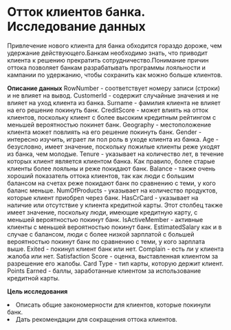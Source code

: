 **Отток клиентов банка. Исследование данных**
=====================

Привлечение нового клиента для банка обходится гораздо дороже, чем удержание действующего.Банкам необходимо знать, что приводит клиента к решению прекратить сотрудничество.Понимание причин оттока позволяет банкам разрабатывать программы лояльности и кампании по удержанию, чтобы сохранить как можно больше клиентов.

**Описание данных**
RowNumber - соответствует номеру записи (строки) и не влияет на вывод.
CustomerId - содержит случайные значения и не влияет на уход клиента из банка.
Surname - фамилия клиента не влияет на его решение покинуть банк.
CreditScore - может влиять на отток клиентов, поскольку клиент с более высоким кредитным рейтингом с меньшей вероятностью покинет банк. Geography - местоположение клиента может повлиять на его решение покинуть банк.
Gender - интересно изучить, играет ли пол роль в уходе клиента из банка.
Age - безусловно, имеет значение, поскольку пожилые клиенты реже уходят из банка, чем молодые.
Tenure - указывает на количество лет, в течение которых клиент является клиентом банка. Как правило, более старые клиенты более лояльны и реже покидают банк.
Balance - также очень хороший показатель оттока клиентов, так как люди с большим балансом на счетах реже покидают банк по сравнению с теми, у кого баланс меньше.
NumOfProducts - указывает на количество продуктов, которые клиент приобрел через банк.
HasCrCard - указывает на наличие или отсутствие у клиента кредитной карты. Этот столбец также имеет значение, поскольку люди, имеющие кредитную карту, с меньшей вероятностью покинут банк.
IsActiveMember - активные клиенты с меньшей вероятностью покинут банк.
EstimatedSalary как и в случае с балансом, люди с более низкой зарплатой с большей вероятностью покинут банк по сравнению с теми, у кого зарплата выше.
Exited - покинул клиент банк или нет.
Complain - есть ли у клиента жалоба или нет.
Satisfaction Score - оценка, выставленная клиентом за разрешение его жалобы.
Card Type - тип карты, которую держит клиент.
Points Earned - баллы, заработанные клиентом за использование кредитной карты.

**Цель исследования**
<li>
Описать общие закономерности для клиентов, которые покинули банк.
<li>
Дать рекомендации для сокращения оттока клиентов.
